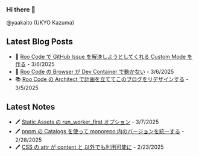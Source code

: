 ### Hi there 👋

@yaakaito (UKYO Kazuma)


## Latest Blog Posts

- 👾 [Roo Code で GitHub Issue を解決しようとしてくれる Custom Mode を作る](https://yaakai.to/blog/2025/roo-code-issue-hunter) - 3/6/2025
- 🐋 [Roo Code の Browser が Dev Container で動かない](https://yaakai.to/blog/2025/fixing-roo-code-browser-issues-in-dev-container) - 3/6/2025
- 📚 [Roo Code の Architect で計画を立ててこのブログをリデザインする](https://yaakai.to/blog/2025/blog-redesign-with-architect) - 3/5/2025

## Latest Notes

- 🖊 [Static Assets の run_worker_first オプション](https://yaakai.to/note/70) - 3/7/2025
- 🖊 [pnpm の Catalogs を使って monorepo 内のバージョンを統一する](https://yaakai.to/note/45) - 2/28/2025
- 🖊 [CSS の attr が content と <string> 以外でも利用可能に](https://yaakai.to/note/43) - 2/23/2025

<!--
**yaakaito/yaakaito** is a ✨ _special_ ✨ repository because its `README.md` (this file) appears on your GitHub profile.
-->
